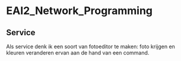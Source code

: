 # EAI2_Network_Programming

## Service
<p> Als service denk ik een soort van fotoeditor te maken: foto krijgen en kleuren veranderen ervan aan de hand van een command.</p>
